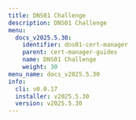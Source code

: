```yaml
---
title: DNS01 Challenge
description: DNS01 Challenge
menu:
  docs_v2025.5.30:
    identifier: dns01-cert-manager
    parent: cert-manager-guides
    name: DNS01 Challenge
    weight: 30
menu_name: docs_v2025.5.30
info:
  cli: v0.0.17
  installer: v2025.5.30
  version: v2025.5.30
---
```


